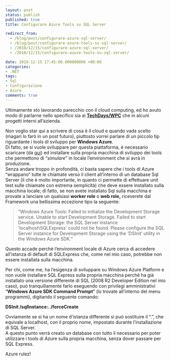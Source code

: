 ```yaml
---
layout: post
status: publish
published: true
title: Configurare Azure Tools su SQL Server

redirect_from: 
  - /blog/post/configurare-azure-sql-server/
  - /blog/post/configurare-azure-tools-su-sql-server/
  - /2010/12/15/configurare-azure-sql-server/
  - /2010/12/15/configurare-azure-tools-su-sql-server/

date: 2010-12-15 17:45:00.000000000 +00:00
categories:
- .NET
tags:
- Sql
- Configurazione
- Azure
comments: true
---
```

<p>Ultimamente sto lavorando parecchio con il cloud computing, ed ho avuto modo di parlarne nello specifico sia ai <strong><a title="TechDays and Azure" href="http://tostring.it/blog/post/23-24-25-novembre-techdayswpc/" target="_blank">TechDays/WPC</a></strong> che in alcuni progetti interni all’azienda. </p>  <p>Non voglio star qui a scrivere di cosa è il cloud e quando vada scelto (magari lo farò in un post futuro), piuttosto vorrei parlare di un piccolo tip riguardante i tools di sviluppo per <strong>Windows Azure</strong>.     <br />Di fatto, se si vuole sviluppare per questa piattaforma, è necessario scaricare (da <a title="Windows Azure tools" href="http://www.microsoft.com/windowsazure/" rel="nofollow" target="_blank">qui</a>) ed installare sulla propria macchina di sviluppo dei tools che permettono di “<em>simulare</em>” in locale l’environment che si avrà in produzione.     <br />Senza andare troppo in profondità, ci basta sapere che i tools di Azure “wrappano” tutte le chiamate verso il client all’interno di un database Sql Server (il che è molto importante, in quanto ci permette di effettuare unit test sulle chiamate con estrema semplicità) che deve essere installato sulla macchina locale; di fatto, se non avete installato Sql sulla macchina e provate a lanciare un qualsiasi <b>worker role</b> o <b>web role,</b> riceverete dal Framework una bellissima eccezione tipo la seguente:</p>  <blockquote>   <p>“Windows Azure Tools: Failed to initialize the Development Storage service. Unable to start Development Storage. Failed to start Development Storage: the SQL Server instance ‘localhost\SQLExpress’ could not be found. Please configure the SQL Server instance for Development Storage using the ‘DSInit’ utility in the Windows Azure SDK.”</p> </blockquote>  <p>Questo accade perchè l’environment locale di Azure cerca di accedere all’istanza di default di SQLExpress che, come nel mio caso, potrebbe non essere installata sulla macchina.</p>  <p>Per chi, come me, ha l’esigenza di sviluppare su Windows Azure Platform e non vuole installare SQL Express sulla propria macchina perchè ha già installato una versione differente di SQL (2008 R2 Developer Edition nel mio caso), può tranquillamente farlo eseguendo con privilegi amministrativi “<strong>Windows Azure SDK Command Prompt</strong>” (lo trovate all’interno del menu programmi), digitando il seguente comando:</p>  <p><strong>DSInit /sqlInstance:. /forceCreate</strong></p>  <p>Ovviamente se si ha un nome d’istanza differente si può sostituire il “.”, che equivale a localhost, con il proprio nome, impostato durante l’installazione di SQL Server.    <br />A questo punto verrà creato un database con tutto il necessario per poter utilizzare i tools di Azure sulla propria macchina, senza dover passare per SQL Express.</p>  <p>Azure rulez!</p>
